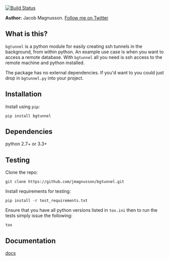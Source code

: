 [![Build Status](https://travis-ci.org/jmagnusson/bgtunnel.png?branch=master)](https://travis-ci.org/jmagnusson/bgtunnel)

**Author:** Jacob Magnusson. [Follow me on Twitter][twitter]


## What is this?

`bgtunnel` is a python module for easily creating ssh tunnels in the background, from within python. An example use case is when you want to access a remote database. With `bgtunnel` all you need is ssh access to the remote machine and python installed.

The package has no external dependencies. If you'd want to you could just drop in `bgtunnel.py` into your project.


## Installation

Install using `pip`:

    pip install bgtunnel


## Dependencies

python 2.7+ or 3.3+


## Testing

Clone the repo:

    git clone https://github.com/jmagnusson/bgtunnel.git

Install requirements for testing:

    pip install -r test_requirements.txt

Ensure that you have all python versions listed in `tox.ini` then to run the tests simply issue the following:

    tox


## Documentation
[docs]

[twitter]: https://twitter.com/jacobsvante_
[docs]: https://github.com/jmagnusson/bgtunnel
